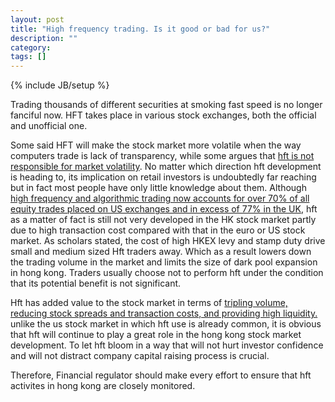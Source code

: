 ```yaml
---
layout: post
title: "High frequency trading. Is it good or bad for us?"
description: ""
category: 
tags: []
---
```

{% include JB/setup %}

Trading thousands of different securities at smoking fast speed is no longer fanciful now. HFT takes place in various stock exchanges, both the official and 
unofficial one.

Some said HFT will make the stock market more volatile when the way computers trade is lack of transparency, while some argues that [hft is not responsible for market volatility](http://www.highfrequencytraders.com/blog/909/hft-not-responsible-market-volatility-%E2%80%93-you-are). 
No matter which direction hft development is heading to, its implication on retail investors is undoubtedly far reaching but in fact most people have only little knowledge about them. Although [high frequency and 
algorithmic trading now accounts for over 70% of all equity trades placed on US exchanges and in excess of 77% in the 
UK](http://allaboutalpha.com/blog/2011/09/06/the-secrets-of-high-frequency-trading/), 
hft as a matter of fact is still not very developed in the HK stock market partly due to high transaction cost compared with that in the 
euro or US stock market. As scholars stated, the cost of high HKEX levy and stamp duty drive small and medium sized Hft traders away. Which as a 
result lowers down the trading volume in the market and limits the size of dark pool expansion in hong kong. Traders usually choose not to 
perform hft under the condition that its potential benefit is not significant.

Hft has added value to the stock market in terms of 
[tripling volume, reducing stock spreads and transaction costs, and providing high 
liquidity.](http://www.cbsnews.com/2100-18560_162-20066899.html) unlike the us stock market in which hft use is already common, it is obvious 
that hft will continue to play a great role in the hong kong stock market development. To let hft bloom in a way that will not hurt 
investor confidence and will not distract company capital raising process is crucial.

Therefore, Financial regulator should make every effort to ensure that hft activites in hong kong are closely monitored.

